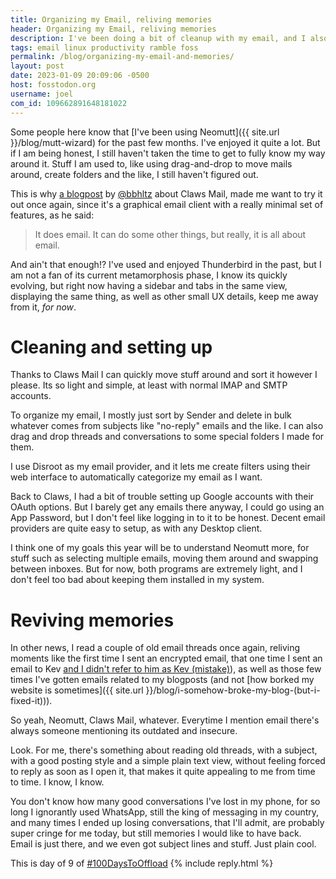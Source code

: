 ```yaml
---
title: Organizing my Email, reliving memories
header: Organizing my Email, reliving memories
description: I've been doing a bit of cleanup with my email, and I also setup some tools to help in the future! But I also relived the past... such a deep summary am I right?
tags: email linux productivity ramble foss
permalink: /blog/organizing-my-email-and-memories/
layout: post
date: 2023-01-09 20:09:06 -0500
host: fosstodon.org
username: joel
com_id: 109662891648181022
---
```



Some people here know that [I've been using Neomutt]({{ site.url }}/blog/mutt-wizard) for the past few months. I've enjoyed it quite a lot. But if I am being honest, I still haven't taken the time to get to fully know my way around it. Stuff I am used to, like using drag-and-drop to move mails around, create folders and the like, I still haven't figured out.

This is why [a blogpost](https://bbbhltz.codeberg.page/claws-mail/) by [@bbhltz](https://fosstodon.org/@bbbhltz) about Claws Mail, made me want to try it out once again, since it's a graphical email client with a really minimal set of features, as he said:

> It does email. It can do some other things, but really, it is all about email.

And ain't that enough!? I've used and enjoyed Thunderbird in the past, but I am not a fan of its current metamorphosis phase, I know its quickly evolving, but right now having a sidebar and tabs in the same view, displaying the same thing, as well as other small UX details, keep me away from it, *for now*.

# Cleaning and setting up

Thanks to Claws Mail I can quickly move stuff around and sort it however I please. Its so light and simple, at least with normal IMAP and SMTP accounts. 

To organize my email, I mostly just sort by Sender and delete in bulk whatever comes from subjects like "no-reply" emails and the like. I can also drag and drop threads and conversations to some special folders I made for them.

I use Disroot as my email provider, and it lets me create filters using their web interface to automatically categorize my email as I want.

Back to Claws, I had a bit of trouble setting up Google accounts with their OAuth options. But I barely get any emails there anyway, I could go using an App Password, but I don't feel like logging in to it to be honest. Decent email providers are quite easy to setup, as with any Desktop client.

I think one of my goals this year will be to understand Neomutt more, for stuff such as selecting multiple emails, moving them around and swapping between inboxes. But for now, both programs are extremely light, and I don't feel too bad about keeping them installed in my system.

# Reviving memories

In other news, I read a couple of old email threads once again, reliving moments like the first time I sent an encrypted email, that one time I sent an email to Kev [and I didn't refer to him as Kev (mistake)](https://kevquirk.com/we-need-to-talk-about-kevin/)), as well as those few times I've gotten emails related to my blogposts (and not [how borked my website is sometimes]({{ site.url }}/blog/i-somehow-broke-my-blog-(but-i-fixed-it))).

So yeah, Neomutt, Claws Mail, whatever. Everytime I mention email there's always someone mentioning its outdated and insecure.

Look. For me, there's something about reading old threads, with a subject, with a good posting style and a simple plain text view, without feeling forced to reply as soon as I open it, that makes it quite appealing to me from time to time. I know, I know.

You don't know how many good conversations I've lost in my phone, for so long I ignorantly used WhatsApp, still the king of messaging in my country, and many times I ended up losing conversations, that I'll admit, are probably super cringe for me today, but still memories I would like to have back. Email is just there, and we even got subject lines and stuff. Just plain cool.

This is day of 9 of [#100DaysToOffload](https://100daystooffload.com)
{% include reply.html %}


